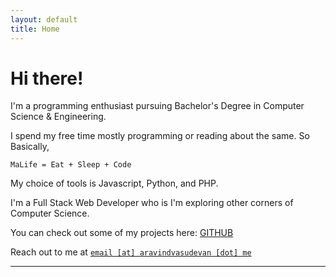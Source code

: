 ```yaml
---
layout: default
title: Home
---
```


# Hi there!

I'm a programming enthusiast pursuing Bachelor's Degree in Computer Science & Engineering.  

I spend my free time mostly programming or reading about the same. So Basically,

```
MaLife = Eat + Sleep + Code
```

My choice of tools is Javascript, Python, and PHP.

I'm a Full Stack Web Developer who is I'm exploring other corners of Computer
Science.

You can check out some of my projects here: [GITHUB](https://github.com/AravindVasudev)

Reach out to me at <a href="mailto:sayhi@aravindvasudevan.me">`email [at] aravindvasudevan [dot] me`</a>

--------------------------------------------------------------------------------
